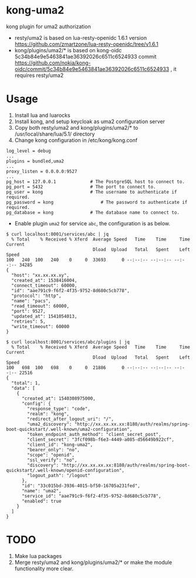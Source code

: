 # kong-uma2
kong plugin for uma2 authorization

* resty/uma2 is based on lua-resty-openidc 1.6.1 version  https://github.com/zmartzone/lua-resty-openidc/tree/v1.6.1 
* kong/plugins/uma2/* is based on kong-oidc 5c34b84e9e5463841ae36392026c6511c6524933 commit https://github.com/nokia/kong-oidc/commit/5c34b84e9e5463841ae36392026c6511c6524933 , it requires resty/uma2


# Usage
1. Install lua and luarocks
2. Install kong, and setup keycloak as uma2 configuration server
3. Copy both resty/uma2 and kong/plugins/uma2/* to /usr/local/share/lua/5.1/ directory
4. Change kong configuration in /etc/kong/kong.conf

```
log_level = debug
...
plugins = bundled,uma2
...
proxy_listen = 0.0.0.0:9527
...
pg_host = 127.0.0.1             # The PostgreSQL host to connect to.
pg_port = 5432                  # The port to connect to.
pg_user = kong                  # The username to authenticate if required.
pg_password = kong                  # The password to authenticate if required.
pg_database = kong              # The database name to connect to.
```

* Enable plugin `uma2` for service `abc`, the configuration is as below.

```
$ curl localhost:8001/services/abc | jq
  % Total    % Received % Xferd  Average Speed   Time    Time     Time  Current
                                 Dload  Upload   Total   Spent    Left  Speed
100   240  100   240    0     0  33693      0 --:--:-- --:--:-- --:--:-- 34285
{
  "host": "xx.xx.xx.xy",
  "created_at": 1538416004,
  "connect_timeout": 60000,
  "id": "aae791c9-f6f2-4f35-9752-8d680c5cb778",
  "protocol": "http",
  "name": "pacs",
  "read_timeout": 60000,
  "port": 9527,
  "updated_at": 1541054013,
  "retries": 5,
  "write_timeout": 60000
}

$ curl localhost:8001/services/abc/plugins | jq
  % Total    % Received % Xferd  Average Speed   Time    Time     Time  Current
                                 Dload  Upload   Total   Spent    Left  Speed
100   698  100   698    0     0  21886      0 --:--:-- --:--:-- --:--:-- 22516
{
  "total": 1,
  "data": [
    {
      "created_at": 1540308975000,
      "config": {
        "response_type": "code",
        "realm": "kong",
        "redirect_after_logout_uri": "/",
        "uma2_discovery": "http://xx.xx.xx.xx:8180/auth/realms/spring-boot-quickstart/.well-known/uma2-configuration",
        "token_endpoint_auth_method": "client_secret_post",
        "client_secret": "3fcf098b-f6e3-4449-a085-d56649b922cf",
        "client_id": "kong-uma2",
        "bearer_only": "no",
        "scope": "openid",
        "ssl_verify": "no",
        "discovery": "http://xx.xx.xx.xx:8180/auth/realms/spring-boot-quickstart/.well-known/openid-configuration",
        "logout_path": "/logout"
      },
      "id": "33c015bd-3936-4015-bf50-16705a231fed",
      "name": "uma2",
      "service_id": "aae791c9-f6f2-4f35-9752-8d680c5cb778",
      "enabled": true
    }
  ]
}

```
# TODO
1. Make lua packages 
2. Merge resty/uma2 and kong/plugins/uma2/* or make the module functionality more clear.
